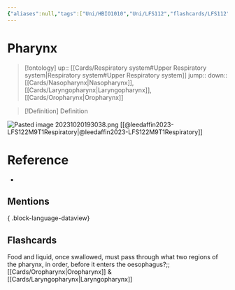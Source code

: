```yaml
---
{"aliases":null,"tags":["Uni/HBIO1010","Uni/LFS112","flashcards/LFS112"],"dg-publish":true,"permalink":"/cards/pharynx/","dgPassFrontmatter":true}
---
```


# Pharynx

> [!ontology]
> up:: [[Cards/Respiratory system#Upper Respiratory system\|Respiratory system#Upper Respiratory system]]
> jump:: 
> down:: [[Cards/Nasopharynx\|Nasopharynx]], [[Cards/Laryngopharynx\|Laryngopharynx]], [[Cards/Oropharynx\|Oropharynx]]

> [!Definition] Definition

![Pasted image 20231020193038.png](/img/user/Extras/Obsidian%20Images/Pasted%20image%2020231020193038.png)
[[@leedaffin2023-LFS122M9T1Respiratory\|@leedaffin2023-LFS122M9T1Respiratory]]

# Reference

- 

## Mentions


{ .block-language-dataview}

## Flashcards

Food and liquid, once swallowed, must pass through what two regions of the pharynx, in order, before it enters the oesophagus?;;[[Cards/Oropharynx\|Oropharynx]] & [[Cards/Laryngopharynx\|Laryngopharynx]]
<!--SR:!2024-09-03,1,130-->